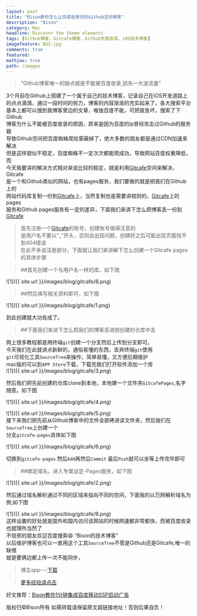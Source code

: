 ```yaml
---
layout: post
title: "Bison教你怎么让百度收录你的Github空间博客"
description: "Bison"
category: Mac
headline: Discover the theme elements
tags: [Github博客，Gitcafe博客，Github百度收录，iOS技术博客]
imagefeature: BG2.jpg
comments: true
featured: 
mathjax: true
path: /images
---
```


>&quot;Github博客唯一的缺点就是不能被百度收录,损失一大波流量&quot;

3个月前在Github上搭建了一个属于自己的技术博客，记录自己在iOS开发道路上<br>
的点点滴滴，通过一段时间的努力，博客的内容渐渐的充实起来了，各大搜索平台<br>
基本上都可以搜到我博客里边的文章，唯独百度不能，可把我急坏，搜索了下Github<br>
博客为什么不能被百度收录的原因，原来是因为百度的ip曾经攻击过Github的服务器<br>
导致Github空间把百度蜘蛛爬给蒙蔽掉了，绝大多数的朋友都是通过CDN加速来解决<br>
但是这样貌似不稳定，百度蜘蛛不一定次次都能爬成功，导致网站百度权重降低，而<br>
今天我要讲的解决方式相对来说比较的稳定，就是利用[Gitcafe](https://gitcafe.com)空间来解决，Gitcafe<br>
是一个和Github类似的网站，也有pages服务，我们要做的就是把我们在Github上的<br>
网站代码库复制一份到[Gitcafe](https://gitcafe.com)上，当然复制也是需要讲规则的，[Gitcafe](https://gitcafe.com)上的pages<br>
服务和Github pages服务有一定的差异，下面我们来讲下怎么把博客丢一份到[Gitcafe](https://gitcafe.com)<br>

> 首先注册一个[Gitcafe](https://gitcafe.com)的账号，创建账号值得注意的<br>
是用户名不要以“_”开头，否则会出现问题，创建好之后可能出现页面找不到404错误<br>
在此不多说注册部分，下面就让我们来讲解下怎么创建一个Gitcafe pages的具体步骤<br>

 >##首先创建一个与用户名一样的库，如下图<br>

![1]({{ site.url }}/images/blog/gitcafe/8.png)<br>

 >##然后填写相关资料即可，如下图<br>


![1]({{ site.url }}/images/blog/gitcafe/1.png)<br>


到此创建就大功告成了。<br>

 >##下面我们来讲下怎么把我们的博客丢进刚创建的仓库中去<br>

网上很多教程都是用终端`git`创建一个分支然后上传到分支即可。<br>
今天我们在此就讲点新鲜的，通俗易懂的东西，丢弃终端`git`使用<br>
`git`可视化工具`SourceTree`来操作，简单易懂，又方便后期维护<br>
mac版的可以到`APP Store`下载，下载完我们打开软件添加一个库<br>
![1]({{ site.url }}/images/blog/gitcafe/3.png)<br>

然后我们把先前创建的仓库clone到本地，本地建一个文件夹`GitcafePages`,名字随意。如下图<br>

![1]({{ site.url }}/images/blog/gitcafe/4.png)<br>

![1]({{ site.url }}/images/blog/gitcafe/5.png)<br>
接下来我们把先前从Github博客中的文件全部拷进该文件夹，然后我们在`SourceTree`上创建一个<br>
分支`gitcafe-pages`具体如下图<br>

![1]({{ site.url }}/images/blog/gitcafe/6.png)<br>

切换到`gitcafe-pages` 然后`Add`再然后`Commit` 最后`Push`就可以坐等上传完毕即可<br>

 >##绑定域名，进入专案设定-Pages服务，如下图<br>

![1]({{ site.url }}/images/blog/gitcafe/2.png)<br>

然后通过域名解析通过不同的区域来指向不同的空间，下面我的以万网解析域名为例,如下图<br>

![1]({{ site.url }}/images/blog/gitcafe/9.png)<br>
这样设置的好处就是国外和国内访问该网站的时候网速都非常都快，而被百度收录也就理所当然了<br>
不信邪的朋友欢迎百度搜索😄 “Bison的技术博客”<br>
以后维护博客也可以一直用这个工具`SourceTree`不管是Github还是Gitcafe,唯一的缺憾<br>
就是要俩边都上传一次不能同步，<br>

> 博主app---[下载](https://itunes.apple.com/us/app/it-blog-zi-xueios-kai-fa-jin/id1067787090?l=zh&ls=1&mt=8)<br>

> [更多经验请点击](http://allluckly.cn/)<br>

好文推荐：[Bison教你1分钟集成百度移动SSP启动广告](http://allluckly.cn/sdk/baidu01)<br>

版权归©Bison所有 如需转载请保留原文超链接地址！否则后果自负！


